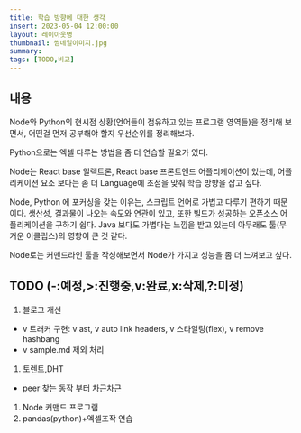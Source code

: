```yaml
---
title: 학습 방향에 대한 생각
insert: 2023-05-04 12:00:00
layout: 레이아웃명
thumbnail: 썸네일이미지.jpg
summary: 
tags: [TODO,비교]
---
```


## 내용
Node와 Python의 현시점 상황(언어들이 점유하고 있는 프로그램 영역들)을 정리해 보면서, 어떤걸 먼저 공부해야 할지 우선순위를 정리해보자.

Python으로는 엑셀 다루는 방법을 좀 더 연습할 필요가 있다.

Node는 React base 일렉트론, React base 프론트엔드 어플리케이션이 있는데, 어플리케이션 요소 보다는 좀 더 Language에 초점을 맞춰 학습 방향을 잡고 싶다.

Node, Python 에 포커싱을 갖는 이유는, 스크립트 언어로 가볍고 다루기 편하기 때문이다. 생산성, 결과물이 나오는 속도와 연관이 있고, 또한 빌드가 성공하는 오픈소스 어플리케이션을 구하기 쉽다. Java 보다도 가볍다는 느낌을 받고 있는데 아무래도 툴(무거운 이클립스)의 영향이 큰 것 같다. 

Node로는 커맨드라인 툴을 작성해보면서 Node가 가지고 성능을 좀 더 느껴보고 싶다.

## TODO (-:예정,>:진행중,v:완료,x:삭제,?:미정)
1. 블로그 개선
- v 트래커 구현: v ast, v auto link headers, v 스타일링(flex), v remove hashbang
- v sample.md 제외 처리
1. 토렌트,DHT 
- peer 찾는 동작 부터 차근차근
1. Node 커맨드 프로그램
1. pandas(python)+엑셀조작 연습